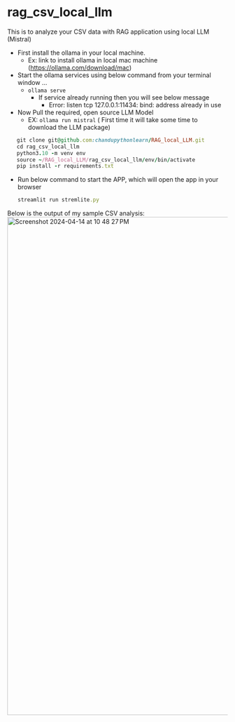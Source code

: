 # rag_csv_local_llm
This is to analyze your CSV data with RAG application using local LLM (Mistral)

* First install the ollama in your local machine.
  * Ex: link to install ollama in local mac machine (https://ollama.com/download/mac)
* Start the ollama services using below command from your terminal window ...
    * ```ollama serve ```
      * If service already running then you will see below message
          * Error: listen tcp 127.0.0.1:11434: bind: address already in use
* Now Pull the required, open source LLM Model
    * EX: ```ollama run mistral``` ( First time it will take some time to download the LLM package)

 ``` ruby
    git clone git@github.com:chandupythonlearn/RAG_local_LLM.git
    cd rag_csv_local_llm
    python3.10 -m venv env
    source ~/RAG_local_LLM/rag_csv_local_llm/env/bin/activate
    pip install -r requirements.txt
```
* Run below command to start the APP, which will open the app in your browser
  ``` ruby
  streamlit run stremlite.py
  ```
 

Below is the output of my sample CSV analysis:
<img width="1136" alt="Screenshot 2024-04-14 at 10 48 27 PM" src="https://github.com/chandupythonlearn/RAG_local_LLM/assets/95510176/2c5b5916-b574-4b79-b9a6-e708aa956b3a">
